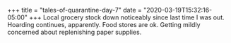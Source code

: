 +++
title = "tales-of-quarantine-day-7"
date = "2020-03-19T15:32:16-05:00"
+++
Local grocery stock down noticeably since last time I was out. Hoarding continues, apparently. Food stores are ok. Getting mildly concerned about replenishing paper supplies.
